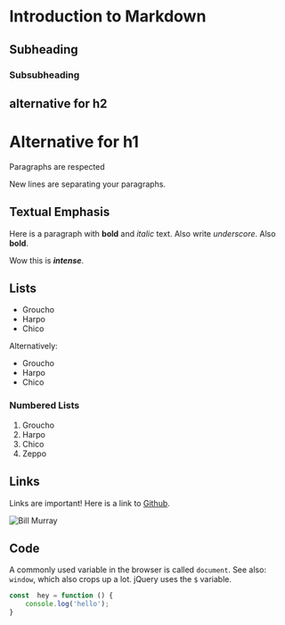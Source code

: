 # Introduction to Markdown
## Subheading
### Subsubheading

alternative for h2
----------

Alternative for h1
============

Paragraphs are respected

New lines are separating your paragraphs.

## Textual Emphasis

Here is a paragraph with **bold** and *italic* text. Also write _underscore_. Also __bold__.

Wow this is ***intense***.

## Lists

- Groucho
- Harpo
- Chico

Alternatively:
* Groucho
* Harpo
* Chico

### Numbered Lists
1. Groucho
2. Harpo
3. Chico
4. Zeppo

## Links
Links are important! Here is a link to [Github](http://www.github.com/).

![Bill Murray](https://www.fillmurray.com/50/100)

## Code

A commonly used variable in the browser is called `document`. See also: `window`, which also crops up a lot. jQuery uses the `$` variable.

```javascript
const  hey = function () {
    console.log('hello');
}
```
